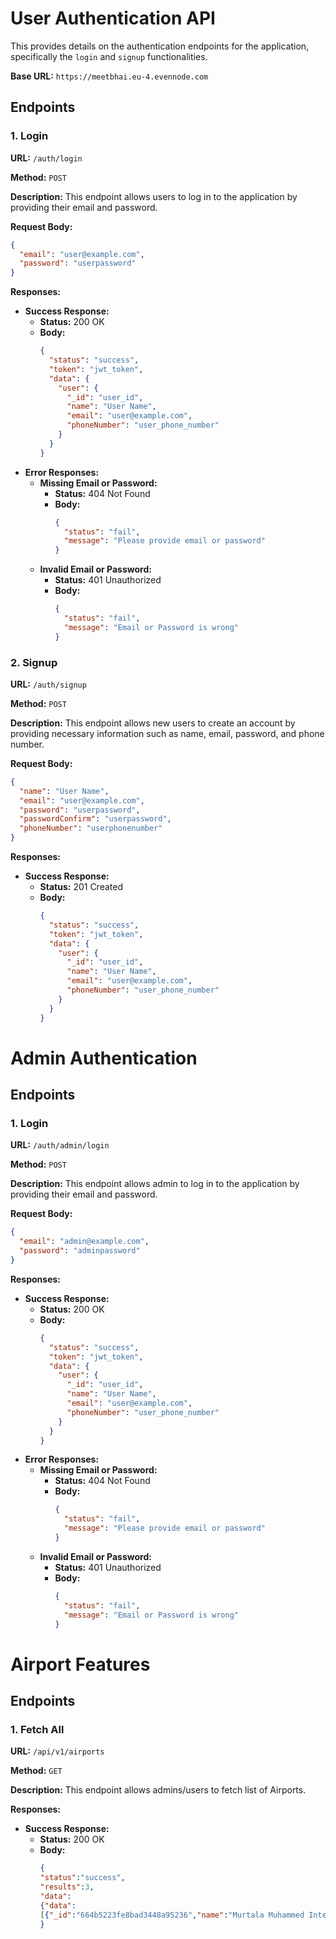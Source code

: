 # User Authentication API

This provides details on the authentication endpoints for the application, specifically the `login` and `signup` functionalities.

**Base URL:** `https://meetbhai.eu-4.evennode.com`

## Endpoints

### 1. Login

**URL:** `/auth/login`

**Method:** `POST`

**Description:** This endpoint allows users to log in to the application by providing their email and password.

**Request Body:**

```json
{
  "email": "user@example.com",
  "password": "userpassword"
}
```

**Responses:**

- **Success Response:**
    - **Status:** 200 OK
    - **Body:**
      ```json
      {
        "status": "success",
        "token": "jwt_token",
        "data": {
          "user": {
            "_id": "user_id",
            "name": "User Name",
            "email": "user@example.com",
            "phoneNumber": "user_phone_number"
          }
        }
      }
      ```
- **Error Responses:**
    - **Missing Email or Password:**
        - **Status:** 404 Not Found
        - **Body:**
          ```json
          {
            "status": "fail",
            "message": "Please provide email or password"
          }
          ```
    - **Invalid Email or Password:**
        - **Status:** 401 Unauthorized
        - **Body:**
          ```json
          {
            "status": "fail",
            "message": "Email or Password is wrong"
          }
          ```

### 2. Signup

**URL:** `/auth/signup`

**Method:** `POST`

**Description:** This endpoint allows new users to create an account by providing necessary information such as name, email, password, and phone number.

**Request Body:**

```json
{
  "name": "User Name",
  "email": "user@example.com",
  "password": "userpassword",
  "passwordConfirm": "userpassword",
  "phoneNumber": "userphonenumber"
}
```

**Responses:**

- **Success Response:**
    - **Status:** 201 Created
    - **Body:**
      ```json
      {
        "status": "success",
        "token": "jwt_token",
        "data": {
          "user": {
            "_id": "user_id",
            "name": "User Name",
            "email": "user@example.com",
            "phoneNumber": "user_phone_number"
          }
        }
      }
      ```


# Admin Authentication 

## Endpoints

### 1. Login

**URL:** `/auth/admin/login`

**Method:** `POST`

**Description:** This endpoint allows admin to log in to the application by providing their email and password.

**Request Body:**

```json
{
  "email": "admin@example.com",
  "password": "adminpassword"
}
```

**Responses:**

- **Success Response:**
    - **Status:** 200 OK
    - **Body:**
      ```json
      {
        "status": "success",
        "token": "jwt_token",
        "data": {
          "user": {
            "_id": "user_id",
            "name": "User Name",
            "email": "user@example.com",
            "phoneNumber": "user_phone_number"
          }
        }
      }
      ```
- **Error Responses:**
    - **Missing Email or Password:**
        - **Status:** 404 Not Found
        - **Body:**
          ```json
          {
            "status": "fail",
            "message": "Please provide email or password"
          }
          ```
    - **Invalid Email or Password:**
        - **Status:** 401 Unauthorized
        - **Body:**
          ```json
          {
            "status": "fail",
            "message": "Email or Password is wrong"
          }
          ```

#  Airport Features

## Endpoints

### 1. Fetch All

**URL:** `/api/v1/airports`

**Method:** `GET`

**Description:** This endpoint allows admins/users to fetch list of Airports.

**Responses:**

- **Success Response:**
    - **Status:** 200 OK
    - **Body:**
      ```json
      {
      "status":"success",
      "results":3,
      "data":
      {"data":
      [{"_id":"664b5223fe8bad3448a95236","name":"Murtala Muhammed International Airport","code":"LOS","cityName":"Ikeja","dateLogs":"2024-05-20T13:36:36.945Z","__v":0},{"_id":"664b52c0540ecf34e8156887","name":"Nnamdi Azikiwe International Airport","code":"ABV","cityName":"Abuja","dateLogs":"2024-05-20T13:37:36.945Z","__v":0},{"_id":"664b52e9540ecf34e8156888","name":"Port Harcourt International Airport","code":"PHC","cityName":"PortHarcourt","dateLogs":"2024-05-20T12:37:36.945Z","__v":0}]}
      }
      ```
